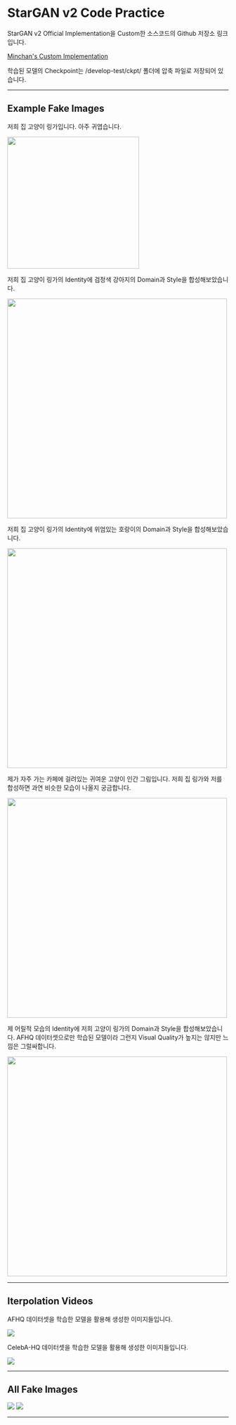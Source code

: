 # StarGAN v2 Code Practice

StarGAN v2 Official Implementation을 Custom한 소스코드의 Github 저장소 링크입니다.

[Minchan's Custom Implementation](https://github.com/shoveling-pig/custom-stargan-v2)

학습된 모델의 Checkpoint는 /develop-test/ckpt/ 폴더에 압축 파일로 저장되어 있습니다.

---

## Example Fake Images

저희 집 고양이 링가입니다. 아주 귀엽습니다.

<img src="/assets/result/linga.jpeg" width="300" height="300" />

저희 집 고양이 링가의 Identity에 검정색 강아지의 Domain과 Style을 합성해보았습니다.

<img src="/assets/result/linga_plus_dog.jpg" width="500" height="500" />

저희 집 고양이 링가의 Identity에 위엄있는 호랑이의 Domain과 Style을 합성해보았습니다.

<img src="/assets/result/linga_plus_wildlife.jpg" width="500" height="500" />

제가 자주 가는 카페에 걸려있는 귀여운 고양이 인간 그림입니다. 저희 집 링가와 저를 합성하면 과연 비슷한 모습이 나올지 궁금합니다.

<img src="/assets/result/cafe_cat_man.jpeg" width="500" height="500" />

제 어릴적 모습의 Identity에 저희 고양이 링가의 Domain과 Style을 합성해보았습니다. AFHQ 데이터셋으로만 학습된 모델이라 그런지 Visual Quality가 높지는 않지만 느낌은 그럴싸합니다.

<img src="/assets/result/baby_plus_linga.PNG" width="500" height="500" />

---

## Iterpolation Videos

AFHQ 데이터셋을 학습한 모델을 활용해 생성한 이미지들입니다.

<img src="/assets/result/afhq_video.gif" />

CelebA-HQ 데이터셋을 학습한 모델을 활용해 생성한 이미지들입니다.

<img src="/assets/result/celeba_video.gif" />

---

## All Fake Images

<img src="/assets/result/afhq_result1.jpg" />

<img src="/assets/result/celeba_result2.jpg" />

---